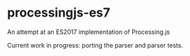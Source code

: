 # processingjs-es7

An attempt at an ES2017 implementation of Processing.js

Current work in progress: porting the parser and parser tests.
